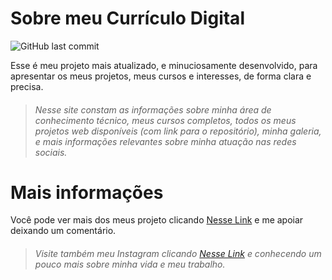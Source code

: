 # Sobre meu Currículo Digital
![GitHub last commit](https://img.shields.io/github/last-commit/phillipehenriques/Curriculo-Digital)

Esse é meu projeto mais atualizado, e minuciosamente desenvolvido, para apresentar os meus projetos, meus cursos e interesses, de forma clara e precisa.

> ###### Nesse site constam as informações sobre minha área de conhecimento técnico, meus cursos completos, todos os meus projetos web disponíveis (com link para o repositório), minha galeria, e mais informações relevantes sobre minha atuação nas redes sociais.

# Mais informações

Você pode ver mais dos meus projeto clicando [Nesse Link](https://github.com/phillipehenriques/) e me apoiar deixando um comentário.

> ###### Visite também meu Instagram clicando [Nesse Link](https://www.instagram.com/ph_aranoia/) e conhecendo um pouco mais sobre minha vida e meu trabalho.